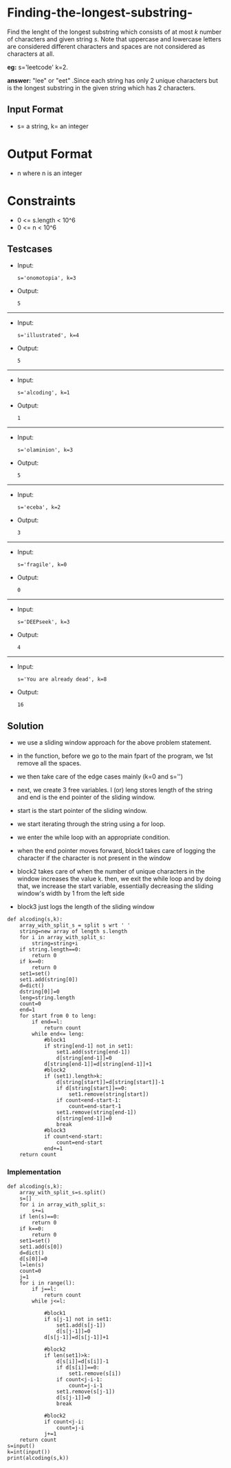 # Finding-the-longest-substring-

Find the lenght of the longest substring which consists of at most *k* number of characters and given string *s*. Note that uppercase and lowercase letters are considered different characters and spaces are not considered as characters at all.

**eg:**          s='leetcode' k=2.

**answer:** "lee" or "eet" .Since each string has only 2 unique characters but is the longest substring in the given string which has 2 characters.

## Input Format

- s= a string, k= an integer

# Output Format

- n where n is an integer

# Constraints

- 0 <= s.length < 10^6
- 0 <= n < 10^6

## Testcases

- Input:
   
   ```
   s='onomotopia', k=3
   ```
   
- Output:
   
   ```
   5
   ```
---
  
- Input:
   
   ```
   s='illustrated', k=4
   ```
   
- Output:

   ``` 
   5
   ```
---

- Input:
   
    ```
   s='alcoding', k=1
    ```
   
- Output:

   ``` 
   1
   ``` 
---

- Input:

   ```
   s='olaminion', k=3
    ```
   
- Output:

   ```
   5
   ```
---

- Input:

   ```
   s='eceba', k=2
   ```
   
- Output:

   ```
   3
   ```
---
   
- Input:

   ```
   s='fragile', k=0
   ```
   
- Output:

   ```
   0
   ```
---

- Input:

   ```
   s='DEEPseek', k=3
    ```
   
- Output:

   ```
   4
   ```
---

- Input:

   ```
   s='You are already dead', k=8
   ```
   
- Output:

   ```
   16
   ```




## Solution

- we use a sliding window approach for the above problem statement.
- in the function, before we go to the main fpart of the program, we 1st remove all the spaces.
- we then take care of the edge cases mainly (k=0 and s='')
- next, we create 3 free variables. l (or) leng stores length of the string and end is the end pointer of the sliding window.
- start is the start pointer of the sliding window.
- we start iterating through the string using a for loop.

- we enter the while loop with an appropriate condition.
- when the end pointer moves forward, block1 takes care of logging the character if the character is not present in the window
- block2 takes care of when the number of unique characters in the window increases the value k. then, we exit the while loop and by doing that, we increase the start variable, essentially decreasing the sliding window's width by 1 from the left side
- block3 just logs the length of the sliding window

```
def alcoding(s,k):
    array_with_split_s = split s wrt ' '
    string=new array of length s.length
    for i in array_with_split_s:
        string=string+i
    if string.length==0:
        return 0
    if k==0:
        return 0
    set1=set()
    set1.add(string[0])
    d=dict()
    dstring[0]]=0
    leng=string.length
    count=0
    end=1
    for start from 0 to leng:
        if end==l:
            return count
        while end<= leng:
            #block1
            if string[end-1] not in set1:
                set1.add(sstring[end-1])
                d[string[end-1]]=0
            d[string[end-1]]=d[string[end-1]]+1
            #block2
            if (set1).length>k:
                d[string[start]]=d[string[start]]-1
                if d[string[start]]==0:
                    set1.remove(string[start])
                if count<end-start-1:
                    count=end-start-1
                set1.remove(string[end-1])
                d[string[end-1]]=0
                break
            #block3
            if count<end-start:
                count=end-start
            end+=1
    return count
 ```

### Implementation

```
def alcoding(s,k):
    array_with_split_s=s.split()
    s=[]
    for i in array_with_split_s:
        s+=i
    if len(s)==0:
        return 0
    if k==0:
        return 0
    set1=set()
    set1.add(s[0])
    d=dict()
    d[s[0]]=0
    l=len(s)
    count=0
    j=1
    for i in range(l):
        if j==l:
            return count
        while j<=l:

            #block1
            if s[j-1] not in set1:
                set1.add(s[j-1])
                d[s[j-1]]=0
            d[s[j-1]]=d[s[j-1]]+1

            #block2
            if len(set1)>k:
                d[s[i]]=d[s[i]]-1
                if d[s[i]]==0:
                    set1.remove(s[i])
                if count<j-i-1:
                    count=j-i-1
                set1.remove(s[j-1])
                d[s[j-1]]=0
                break

            #block2
            if count<j-i:
                count=j-i
            j+=1
    return count
s=input()
k=int(input())
print(alcoding(s,k))
```
